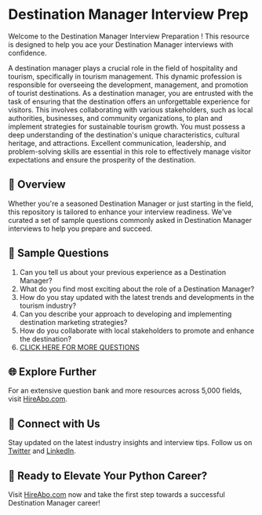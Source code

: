 # Destination Manager Interview Prep

Welcome to the Destination Manager Interview Preparation ! This resource is designed to help you ace your Destination Manager interviews with confidence.

A destination manager plays a crucial role in the field of hospitality and tourism, specifically in tourism management. This dynamic profession is responsible for overseeing the development, management, and promotion of tourist destinations. As a destination manager, you are entrusted with the task of ensuring that the destination offers an unforgettable experience for visitors. This involves collaborating with various stakeholders, such as local authorities, businesses, and community organizations, to plan and implement strategies for sustainable tourism growth. You must possess a deep understanding of the destination's unique characteristics, cultural heritage, and attractions. Excellent communication, leadership, and problem-solving skills are essential in this role to effectively manage visitor expectations and ensure the prosperity of the destination.

## 🚀 Overview

Whether you're a seasoned Destination Manager or just starting in the field, this repository is tailored to enhance your interview readiness. We've curated a set of sample questions commonly asked in Destination Manager interviews to help you prepare and succeed.

## 📝 Sample Questions

1. Can you tell us about your previous experience as a Destination Manager?
2. What do you find most exciting about the role of a Destination Manager?
3. How do you stay updated with the latest trends and developments in the tourism industry?
4. Can you describe your approach to developing and implementing destination marketing strategies?
5. How do you collaborate with local stakeholders to promote and enhance the destination?
6. [CLICK HERE FOR MORE QUESTIONS](https://hireabo.com/job/11_1_7/Destination%20Manager)

## 🌐 Explore Further

For an extensive question bank and more resources across 5,000 fields, visit [HireAbo.com](https://www.hireabo.com).

## 📱 Connect with Us

Stay updated on the latest industry insights and interview tips. Follow us on [Twitter](https://twitter.com/hireabo) and [LinkedIn](https://www.linkedin.com/in/hire-abo-3609972a8/).

## 🚀 Ready to Elevate Your Python Career?

Visit [HireAbo.com](https://www.hireabo.com) now and take the first step towards a successful Destination Manager career!